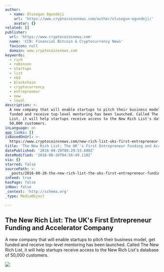 ```yaml
---
author:
  - name: Olusegun Ogundeji
    url: 'https://www.cryptocoinsnews.com/author/olusegun-ogundeji/'
    avatar: {}
related: []
publisher:
  url: 'https://www.cryptocoinsnews.com'
  name: 'CCN: Financial Bitcoin & Cryptocurrency News'
  favicon: null
  domain: www.cryptocoinsnews.com
keywords:
  - rich
  - robinson
  - startups
  - list
  - nkd
  - blockchain
  - cryptocurrency
  - entrepreneur
  - new
  - loyal
description: >-
  A new company that will enable startups to pitch their business model, get
  funded and receive top-level mentoring has been launched. Called The New Rich
  List, it will help startups receive access to the New Rich List's database of
  50,000 customers.
inLanguage: en
app_links: []
isBasedOnUrl: >-
  https://www.cryptocoinsnews.com/new-rich-list-uks-first-entrepreneur-funding-accelerator-company/
title: 'The New Rich List: The UK''s First Entrepreneur Funding and Accelerator Company'
datePublished: '2016-08-20T08:29:53.680Z'
dateModified: '2016-08-20T04:56:49.118Z'
via: {}
starred: false
sourcePath: >-
  _posts/2016-08-20-the-new-rich-list-the-uks-first-entrepreneur-funding-and-a.md
inFeed: true
hasPage: false
inNav: false
_context: 'http://schema.org'
_type: MediaObject

---
```

<article style=""><h1>The New Rich List: The UK's First Entrepreneur Funding and Accelerator Company</h1><p>A new company that will enable startups to pitch their business model, get funded and receive top-level mentoring has been launched. Called The New Rich List, it will help startups receive access to the New Rich List's database of 50,000 customers.</p><img src="https://www.cryptocoinsnews.com/wp-content/uploads/2016/08/The-New-Rich-List-The-UKs-First-Entrepreneur-Funding-and-Accelerator-Company.jpg" /></article>